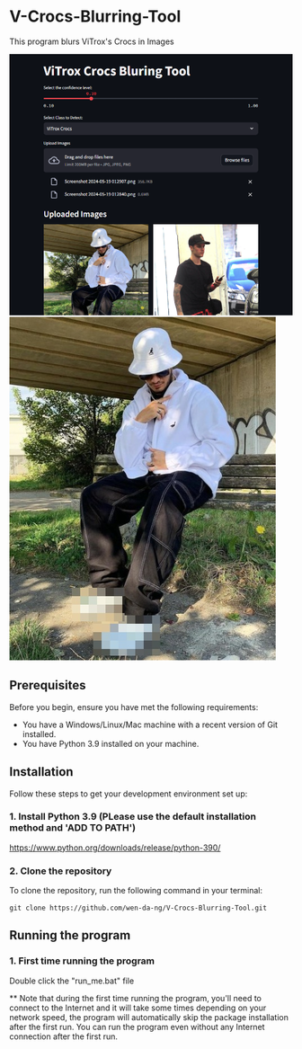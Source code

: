 # V-Crocs-Blurring-Tool
This program blurs ViTrox's Crocs in Images

![alt text](misc/image.png)
![alt text](<mosaic_blur_0 (1).jpg>)

## Prerequisites

Before you begin, ensure you have met the following requirements:
* You have a Windows/Linux/Mac machine with a recent version of Git installed.
* You have Python 3.9 installed on your machine.

## Installation

Follow these steps to get your development environment set up:

### 1. Install Python 3.9 (PLease use the default installation method and 'ADD TO PATH')
https://www.python.org/downloads/release/python-390/

### 2. Clone the repository

To clone the repository, run the following command in your terminal:

```
git clone https://github.com/wen-da-ng/V-Crocs-Blurring-Tool.git
```
## Running the program

### 1. First time running the program

Double click the "run_me.bat" file 

** Note that during the first time running the program, you'll need to connect to the Internet and it will take some times depending on your network speed, the program will automatically skip the package installation after the first run. You can run the program even without any Internet connection after the first run.



